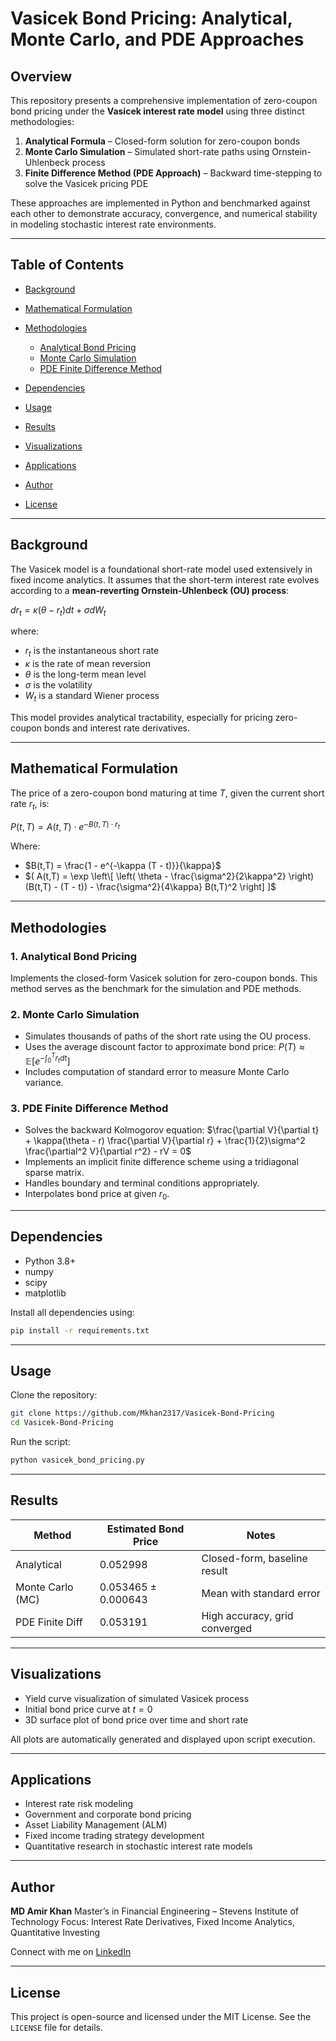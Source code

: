 # Vasicek Bond Pricing: Analytical, Monte Carlo, and PDE Approaches

## Overview

This repository presents a comprehensive implementation of zero-coupon bond pricing under the **Vasicek interest rate model** using three distinct methodologies:

1. **Analytical Formula** – Closed-form solution for zero-coupon bonds
2. **Monte Carlo Simulation** – Simulated short-rate paths using Ornstein-Uhlenbeck process
3. **Finite Difference Method (PDE Approach)** – Backward time-stepping to solve the Vasicek pricing PDE

These approaches are implemented in Python and benchmarked against each other to demonstrate accuracy, convergence, and numerical stability in modeling stochastic interest rate environments.

---

## Table of Contents

* [Background](#background)
* [Mathematical Formulation](#mathematical-formulation)
* [Methodologies](#methodologies)

  * [Analytical Bond Pricing](#1-analytical-bond-pricing)
  * [Monte Carlo Simulation](#2-monte-carlo-simulation)
  * [PDE Finite Difference Method](#3-pde-finite-difference-method)
* [Dependencies](#dependencies)
* [Usage](#usage)
* [Results](#results)
* [Visualizations](#visualizations)
* [Applications](#applications)
* [Author](#author)
* [License](#license)

---

## Background

The Vasicek model is a foundational short-rate model used extensively in fixed income analytics. It assumes that the short-term interest rate evolves according to a **mean-reverting Ornstein-Uhlenbeck (OU) process**:

$dr_t = \kappa (\theta - r_t) dt + \sigma dW_t$

where:

* $r_t$ is the instantaneous short rate
* $\kappa$ is the rate of mean reversion
* $\theta$ is the long-term mean level
* $\sigma$ is the volatility
* $W_t$ is a standard Wiener process

This model provides analytical tractability, especially for pricing zero-coupon bonds and interest rate derivatives.

---

## Mathematical Formulation

The price of a zero-coupon bond maturing at time $T$, given the current short rate $r_t$, is:

$P(t,T) = A(t,T) \cdot e^{-B(t,T) \cdot r_t}$

Where:

* $B(t,T) = \frac{1 - e^{-\kappa (T - t)}}{\kappa}$
* $( A(t,T) = \exp \left\[ \left( \theta - \frac{\sigma^2}{2\kappa^2} \right)(B(t,T) - (T - t)) - \frac{\sigma^2}{4\kappa} B(t,T)^2 \right] ]$

---

## Methodologies

### 1. Analytical Bond Pricing

Implements the closed-form Vasicek solution for zero-coupon bonds. This method serves as the benchmark for the simulation and PDE methods.

### 2. Monte Carlo Simulation

* Simulates thousands of paths of the short rate using the OU process.
* Uses the average discount factor to approximate bond price:
  $P(T) \approx \mathbb{E}[e^{-\int_0^T r_t dt}]$
* Includes computation of standard error to measure Monte Carlo variance.

### 3. PDE Finite Difference Method

* Solves the backward Kolmogorov equation:
  $\frac{\partial V}{\partial t} + \kappa(\theta - r) \frac{\partial V}{\partial r} + \frac{1}{2}\sigma^2 \frac{\partial^2 V}{\partial r^2} - rV = 0$
* Implements an implicit finite difference scheme using a tridiagonal sparse matrix.
* Handles boundary and terminal conditions appropriately.
* Interpolates bond price at given $r_0$.

---

## Dependencies

* Python 3.8+
* numpy
* scipy
* matplotlib

Install all dependencies using:

```bash
pip install -r requirements.txt
```

---

## Usage

Clone the repository:

```bash
git clone https://github.com/Mkhan2317/Vasicek-Bond-Pricing
cd Vasicek-Bond-Pricing
```


Run the script:

```bash
python vasicek_bond_pricing.py
```

---

## Results

| Method           | Estimated Bond Price | Notes                         |
| ---------------- | -------------------- | ----------------------------- |
| Analytical       | 0.052998             | Closed-form, baseline result  |
| Monte Carlo (MC) | 0.053465 ± 0.000643  | Mean with standard error      |
| PDE Finite Diff  | 0.053191             | High accuracy, grid converged |

---

## Visualizations

* Yield curve visualization of simulated Vasicek process
* Initial bond price curve at $t = 0$
* 3D surface plot of bond price over time and short rate

All plots are automatically generated and displayed upon script execution.

---

## Applications

* Interest rate risk modeling
* Government and corporate bond pricing
* Asset Liability Management (ALM)
* Fixed income trading strategy development
* Quantitative research in stochastic interest rate models

---

## Author

**MD Amir Khan**
Master’s in Financial Engineering – Stevens Institute of Technology
Focus: Interest Rate Derivatives, Fixed Income Analytics, Quantitative Investing

Connect with me on [LinkedIn](https://www.linkedin.com/in/amirkhan2317/)

---

## License

This project is open-source and licensed under the MIT License.
See the `LICENSE` file for details.
